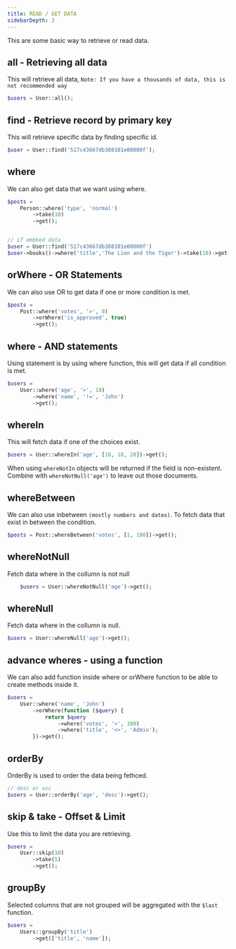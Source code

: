 ```yaml
---
title: READ / GET DATA
sidebarDepth: 3
---
```


This are some basic way to retrieve or read data.

## all - Retrieving all data
This will retrieve all data, `Note: If you have a thousands of data, this is not recommended way`
```php
$users = User::all();
```

## find - Retrieve record by primary key
This will retrieve specific data by finding specific id.
```php
$user = User::find('517c43667db388101e00000f');
```

## where
We can also get data that we want using where.
```php
$posts =
    Person::where('type', 'normal')
        ->take(10)
        ->get();


// if embbed data
$user = User::find('517c43667db388101e00000f')
$user->books()->where('title','The Lion and the Tiger')->take(10)->get();
```

## orWhere - OR Statements
We can also use OR to get data if one or more condition is met.
```php
$posts =
    Post::where('votes', '>', 0)
        ->orWhere('is_approved', true)
        ->get();
```

## where - AND statements
Using statement is by using where function, this will get data if all condition is met.
```php
$users =
    User::where('age', '>', 18)
        ->where('name', '!=', 'John')
        ->get();
```

## whereIn
This will fetch data if one of the choices exist.
```php
$users = User::whereIn('age', [16, 18, 20])->get();
```

When using `whereNotIn` objects will be returned if the field is non-existent. Combine with `whereNotNull('age')` to leave out those documents.

## whereBetween
We can also use inbetween `(mostly numbers and dates)`. To fetch data that exist in between the condition.
```php
$posts = Post::whereBetween('votes', [1, 100])->get();
```
## whereNotNull
Fetch data where in the collumn is not null
```php
    $users = User::whereNotNull('age')->get();
```

## whereNull
Fetch data where in the collumn is null.
```php
$users = User::whereNull('age')->get();
```

## advance wheres - using a function
We can also add function inside where or orWhere function to be able to create methods inside it.
```php
$users =
    User::where('name', 'John')
        ->orWhere(function ($query) {
            return $query
                ->where('votes', '>', 100)
                ->where('title', '<>', 'Admin');
        })->get();
```

## orderBy
OrderBy is used to order the data being fethced. 
```php
// desc or asc
$users = User::orderBy('age', 'desc')->get();
```

## skip & take - Offset & Limit
Use this to limit the data you are retrieving.
```php
$users =
    User::skip(10)
        ->take(5)
        ->get();
```

## groupBy

Selected columns that are not grouped will be aggregated with the `$last` function.

```php
$users =
    Users::groupBy('title')
        ->get(['title', 'name']);
```
